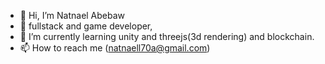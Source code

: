 - 👋 Hi, I’m Natnael Abebaw
- 👀 fullstack and game developer,
- 🌱 I’m currently learning unity and threejs(3d rendering) and blockchain.
- 📫 How to reach me (natnaell70a@gmail.com)
<!---
natnaelAbebaw/natnaelAbebaw is a ✨ special ✨ repository because its `README.md` (this file) appears on your GitHub profile.
You can click the Preview link to take a look at your changes.
--->
